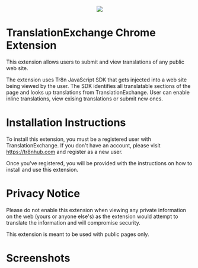 <p align="center">
  <img src="https://raw.github.com/tr8n/tr8n/master/doc/screenshots/tr8nlogo.png">
</p>

TranslationExchange Chrome Extension
==================

This extension allows users to submit and view translations of any public web site. 

The extension uses Tr8n JavaScript SDK that gets injected into a web site being viewed by the user. The SDK identifies all translatable sections of the page and looks up translations from TranslationExchange. User can enable inline translations, view exising translations or submit new ones. 


Installation Instructions
==================

To install this extension, you must be a registered user with TranslationExchange. If you don't have an account, please visit https://tr8nhub.com and register as a new user. 

Once you've registered, you will be provided with the instructions on how to install and use this extension.


Privacy Notice
==================

Please do not enable this extension when viewing any private information on the web (yours or anyone else's) as the extension would attempt to translate the information and will compromise security.

This extension is meant to be used with public pages only.


Screenshots
==================


